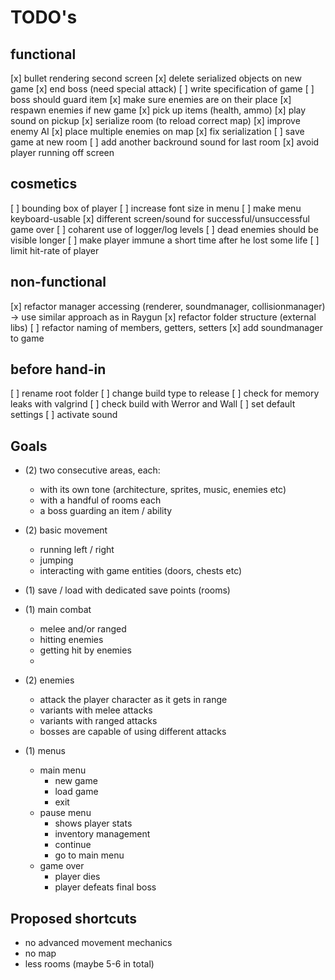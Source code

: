 # TODO's

## functional 

[x] bullet rendering second screen
[x] delete serialized objects on new game
[x] end boss (need special attack)
[ ] write specification of game
[ ] boss should guard item
[x] make sure enemies are on their place
[x] respawn enemies if new game
[x] pick up items (health, ammo)
[x] play sound on pickup
[x] serialize room (to reload correct map)
[x] improve enemy AI
[x] place multiple enemies on map
[x] fix serialization
[ ] save game at new room
[ ] add another backround sound for last room
[x] avoid player running off screen

## cosmetics

[ ] bounding box of player
[ ] increase font size in menu
[ ] make menu keyboard-usable
[x] different screen/sound for successful/unsuccessful game over
[ ] coharent use of logger/log levels
[ ] dead enemies should be visible longer
[ ] make player immune a short time after he lost some life
[ ] limit hit-rate of player

## non-functional

[x] refactor manager accessing (renderer, soundmanager, collisionmanager) -> use similar approach as in Raygun
[x] refactor folder structure (external libs)
[ ] refactor naming of members, getters, setters
[x] add soundmanager to game

## before hand-in

[ ] rename root folder
[ ] change build type to release
[ ] check for memory leaks with valgrind
[ ] check build with Werror and Wall
[ ] set default settings
[ ] activate sound



## Goals

- (2) two consecutive areas, each:
    - with its own tone (architecture, sprites, music, enemies etc)
    - with a handful of rooms each
    - a boss guarding an item / ability
  
- (2) basic movement
    - running left / right
    - jumping
    - interacting with game entities (doors, chests etc)
  
- (1) save / load with dedicated save points (rooms)

- (1) main combat
    - melee and/or ranged
    - hitting enemies
    - getting hit by enemies
  - 
- (2) enemies
    - attack the player character as it gets in range
    - variants with melee attacks
    - variants with ranged attacks
    - bosses are capable of using different attacks

- (1) menus
    - main menu
        - new game
        - load game
        - exit
    - pause menu
        - shows player stats
        - inventory management
        - continue
        - go to main menu
    - game over
        - player dies
        - player defeats final boss


## Proposed shortcuts


- no advanced movement mechanics
- no map
- less rooms (maybe 5-6 in total)
